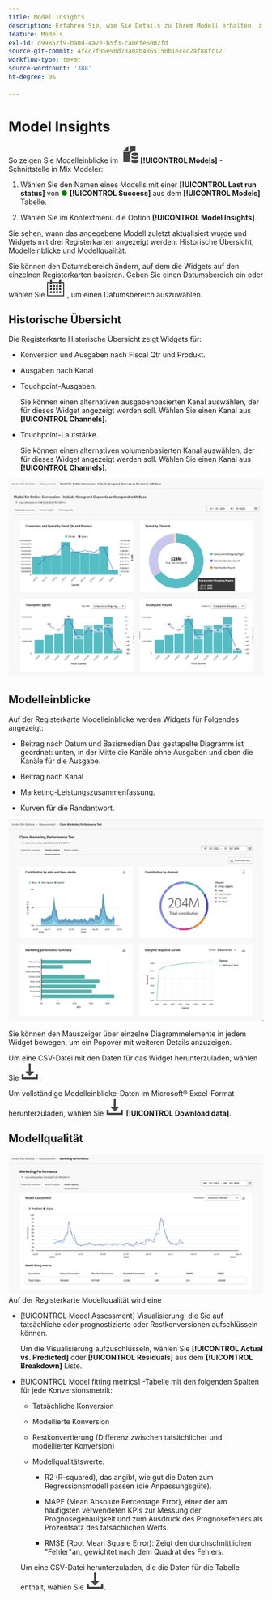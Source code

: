 ```yaml
---
title: Model Insights
description: Erfahren Sie, wie Sie Details zu Ihrem Modell erhalten, z. B. historische Übersicht, Modelleinblicke und Modellqualität in Mix Modeler.
feature: Models
exl-id: d99852f9-ba0d-4a2e-b5f3-ca0efe6002fd
source-git-commit: 4f4c7f05e90d73a0ab4865150b1ec4c2af88fc12
workflow-type: tm+mt
source-wordcount: '388'
ht-degree: 0%

---
```


# Model Insights

So zeigen Sie Modelleinblicke im ![Modelle](../assets/icons/FileData.svg) **[!UICONTROL Models]** -Schnittstelle in Mix Modeler:

1. Wählen Sie den Namen eines Modells mit einer **[!UICONTROL Last run status]** von <span style="color:green">●</span> **[!UICONTROL Success]** aus dem **[!UICONTROL Models]** Tabelle.

1. Wählen Sie im Kontextmenü die Option **[!UICONTROL Model Insights]**.

Sie sehen, wann das angegebene Modell zuletzt aktualisiert wurde und Widgets mit drei Registerkarten angezeigt werden: Historische Übersicht, Modelleinblicke und Modellqualität.

Sie können den Datumsbereich ändern, auf dem die Widgets auf den einzelnen Registerkarten basieren. Geben Sie einen Datumsbereich ein oder wählen Sie ![Kalender](../assets/icons/Calendar.svg) , um einen Datumsbereich auszuwählen.


## Historische Übersicht

Die Registerkarte Historische Übersicht zeigt Widgets für:

* Konversion und Ausgaben nach Fiscal Qtr und Produkt.

* Ausgaben nach Kanal

* Touchpoint-Ausgaben.

  Sie können einen alternativen ausgabenbasierten Kanal auswählen, der für dieses Widget angezeigt werden soll. Wählen Sie einen Kanal aus **[!UICONTROL Channels]**.

* Touchpoint-Lautstärke.

  Sie können einen alternativen volumenbasierten Kanal auswählen, der für dieses Widget angezeigt werden soll. Wählen Sie einen Kanal aus **[!UICONTROL Channels]**.

![Modell - Historische Übersicht](../assets/model-historical-overview.png)

## Modelleinblicke

Auf der Registerkarte Modelleinblicke werden Widgets für Folgendes angezeigt:

* Beitrag nach Datum und Basismedien Das gestapelte Diagramm ist geordnet: unten, in der Mitte die Kanäle ohne Ausgaben und oben die Kanäle für die Ausgabe.

* Beitrag nach Kanal

* Marketing-Leistungszusammenfassung.

* Kurven für die Randantwort.

![Modell - Modelleinblicke](../assets/model-model-insights.png)

Sie können den Mauszeiger über einzelne Diagrammelemente in jedem Widget bewegen, um ein Popover mit weiteren Details anzuzeigen.

Um eine CSV-Datei mit den Daten für das Widget herunterzuladen, wählen Sie ![Herunterladen](../assets/icons/Download.svg).

Um vollständige Modelleinblicke-Daten im Microsoft® Excel-Format herunterzuladen, wählen Sie ![Herunterladen](../assets/icons/Download.svg) **[!UICONTROL Download data]**.


## Modellqualität

![Modellqualitätsbeurteilung](/help/assets/model-quality-assessment.png)
Auf der Registerkarte Modellqualität wird eine

* [!UICONTROL Model Assessment] Visualisierung, die Sie auf tatsächliche oder prognostizierte oder Restkonversionen aufschlüsseln können.

  Um die Visualisierung aufzuschlüsseln, wählen Sie **[!UICONTROL Actual vs. Predicted]** oder **[!UICONTROL Residuals]** aus dem **[!UICONTROL Breakdown]** Liste.

* [!UICONTROL Model fitting metrics] -Tabelle mit den folgenden Spalten für jede Konversionsmetrik:

   * Tatsächliche Konversion

   * Modellierte Konversion

   * Restkonvertierung (Differenz zwischen tatsächlicher und modellierter Konversion)

   * Modellqualitätswerte:

      * R2 (R-squared), das angibt, wie gut die Daten zum Regressionsmodell passen (die Anpassungsgüte).

      * MAPE (Mean Absolute Percentage Error), einer der am häufigsten verwendeten KPIs zur Messung der Prognosegenauigkeit und zum Ausdruck des Prognosefehlers als Prozentsatz des tatsächlichen Werts.

      * RMSE (Root Mean Square Error): Zeigt den durchschnittlichen &quot;Fehler&quot;an, gewichtet nach dem Quadrat des Fehlers.

  Um eine CSV-Datei herunterzuladen, die die Daten für die Tabelle enthält, wählen Sie ![Herunterladen](../assets/icons/Download.svg).
